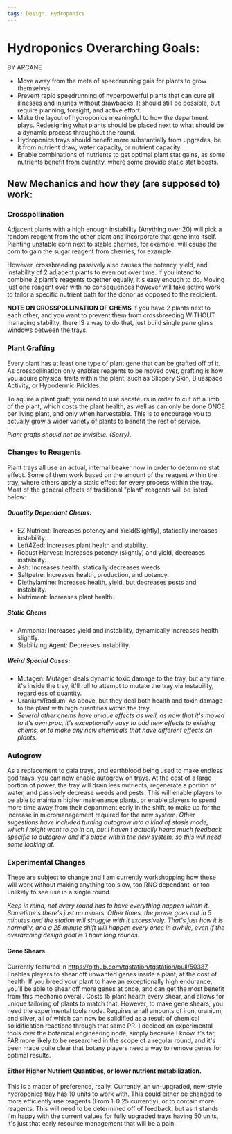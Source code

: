 ```yaml
---
tags: Design, Hydroponics
---
```

# Hydroponics Overarching Goals:
BY ARCANE
* Move away from the meta of speedrunning gaia for plants to grow themselves.
* Prevent rapid speedrunning of hyperpowerful plants that can cure all illnesses and injuries without drawbacks. It should still be possible, but require planning, forsight, and active effort.
* Make the layout of hydroponics meaningful to how the department plays. Redesigning what plants should be placed next to what should be a dynamic process throughout the round.
* Hydroponics trays should benefit more substantially from upgrades, be it from nutrient draw, water capacity, or nutrient capacity.
* Enable combinations of nutrients to get optimal plant stat gains, as some nutrients benefit from quantity, where some provide static stat boosts.

## New Mechanics and how they (are supposed to) work:
### Crosspollination
Adjacent plants with a high enough instability (Anything over 20) will pick a random reagent from the other plant and incorporate that gene into itself. Planting unstable corn next to stable cherries, for example, will cause the corn to gain the sugar reagent from cherries, for example.

However, crossbreeding passively also causes the potency, yield, and instability of 2 adjacent plants to even out over time. If you intend to combine 2 plant's reagents together equally, it's easy enough to do. Moving just one reagent over with no consequences however will take active work to tailor a specific nutrient bath for the donor as opposed to the recipient.

**NOTE ON CROSSPOLLINATION OF CHEMS**
If you have 2 plants next to each other, and you want to prevent them from crossbreeding WITHOUT managing stability, there IS a way to do that, just build single pane glass windows between the trays.

### Plant Grafting
Every plant has at least one type of plant gene that can be grafted off of it. As crosspollination only enables reagents to be moved over, grafting is how you aquire physical traits within the plant, such as Slippery Skin, Bluespace Activity, or Hypodermic Prickles.

To aquire a plant graft, you need to use secateurs in order to cut off a limb of the plant, which costs the plant health, as well as can only be done ONCE per living plant, and only when harvestable. This is to encourage you to actually grow a wider variety of plants to benefit the rest of service.

*Plant grafts should not be invisible. (Sorry).*

### Changes to Reagents
Plant trays all use an actual, internal beaker now in order to determine stat effect. Some of them work based on the amount of the reagent within the tray, where others apply a static effect for every process within the tray.
Most of the general effects of traditional "plant" reagents will be listed below:
##### Quantity Dependant Chems:
* EZ Nutrient: Increases potency and Yield(Slightly), statically increases instability.
* Left4Zed: Increases plant health and stability.
* Robust Harvest: Increases potency (slightly) and yield, decreases instability.
* Ash: Increases health, statically decreases weeds.
* Saltpetre: Increases health, production, and potency.
* Diethylamine: Increases health, yield, but decreases pests and instability.
* Nutriment: Increases plant health.

##### Static Chems
* Ammonia: Increases yield and instability, dynamically increases health slightly.
* Stabilizing Agent: Decreases instability.

##### Weird Special Cases:
* Mutagen: Mutagen deals dynamic toxic damage to the tray, but any time it's inside the tray, it'll roll to attempt to mutate the tray via instability, regardless of quantity.
* Uranium/Radium: As above, but they deal both health and toxin damage to the plant with high quantities within the tray.
* *Several other chems have unique effects as well, as now that it's moved to it's own proc, it's exceptionally easy to add new effects to existing chems, or to make any new chemicals that have different effects on plants.*

### Autogrow
As a replacement to gaia trays, and earthblood being used to make endless god trays, you can now enable autogrow on trays. At the cost of a large portion of power, the tray will drain less nutrients, regenerate a portion of water, and passively decrease weeds and pests. This will enable players to be able to maintain higher mainenance plants, or enable players to spend more time away from their department early in the shift, to make up for the increase in micromanagement required for the new system.
*Other sugestions have included turning autogrow into a kind of stasis mode, which I might want to go in on, but I haven't actually heard much feedback specific to autogrow and it's place within the new system, so this will need some looking at.*

### Experimental Changes
These are subject to change and I am currently workshopping how these will work without making anything too slow, too RNG dependant, or too unlikely to see use in a single round.

*Keep in mind, not every round has to have everything happen within it. Sometime's there's just no miners. Other times, the power goes out in 5 minutes and the station will struggle with it excessively. That's just how it is normally, and a 25 minute shift will happen every once in awhile, even if the overarching design goal is 1 hour long rounds.*

#### Gene Shears
Currently featured in https://github.com/tgstation/tgstation/pull/50387
Enables players to shear off unwanted genes inside a plant, at the cost of health. If you breed your plant to have an exceptionally high endurance, you'll be able to shear off more genes at once, and can get the most benefit from this mechanic overall. Costs 15 plant health every shear, and allows for unique tailoring of plants to match that. However, to make gene shears, you need the experimental tools node. Requires small amounts of iron, uranium, and silver, all of which can now be solidified as a result of chemical solidification reactions through that same PR. I decided on experimental tools over the botanical engineering node, simply because I know it's far, FAR more likely to be researched in the scope of a regular round, and it's been made quite clear that botany players need a way to remove genes for optimal results.

#### Either Higher Nutrient Quantities, or lower nutrient metabilization. 
This is a matter of preference, really. Currently, an un-upgraded, new-style hydroponics tray has 10 units to work with.
This could either be changed to more efficiently use reagents (From 1-0.25 currently), or to contain more reagents. This will need to be determined off of feedback, but as it stands I'm happy with the current values for fully upgraded trays having 50 units, it's just that early resource management that will be a pain.